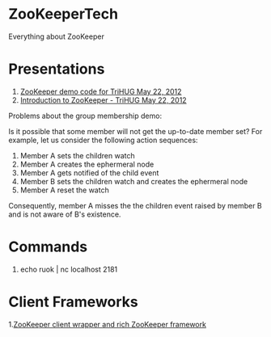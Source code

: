 ZooKeeperTech
=============
Everything about ZooKeeper

Presentations
=============
1. [ZooKeeper demo code for TriHUG May 22, 2012](https://github.com/mumrah/trihug-zookeeper-demo)
2. [Introduction to ZooKeeper - TriHUG May 22, 2012](http://www.slideshare.net/mumrah/introduction-to-zookeeper-trihug-may-22-2012)
 
Problems about the group membership demo:

Is it possible that some member will not get the up-to-date member set? For example, let us consider the following action sequences:

1. Member A sets the children watch
2. Member A creates the ephermeral node
3. Member A gets notified of the child event
4. Member B sets the children watch and creates the ephermeral node
5. Member A reset the watch 

Consequently, member A misses the the children event raised by member B and is not aware of B's existence.

Commands
=============
1. echo ruok | nc localhost 2181

Client Frameworks
=============
1.[ZooKeeper client wrapper and rich ZooKeeper framework](https://github.com/Netflix/curator)


